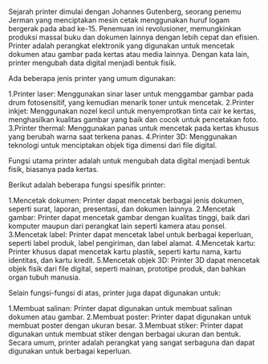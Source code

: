 Sejarah printer dimulai dengan Johannes Gutenberg, seorang penemu Jerman yang menciptakan mesin cetak menggunakan huruf logam bergerak pada abad ke-15. Penemuan ini revolusioner, memungkinkan produksi massal buku dan dokumen lainnya dengan lebih cepat dan efisien.
Printer adalah perangkat elektronik yang digunakan untuk mencetak dokumen atau gambar pada kertas atau media lainnya. Dengan kata lain, printer mengubah data digital menjadi bentuk fisik.

Ada beberapa jenis printer yang umum digunakan:

1.Printer laser: Menggunakan sinar laser untuk menggambar gambar pada drum fotosensitif, yang kemudian menarik toner untuk mencetak.
2.Printer inkjet: Menggunakan nozel kecil untuk menyemprotkan tinta cair ke kertas, menghasilkan kualitas gambar yang baik dan cocok untuk pencetakan foto.
3.Printer thermal: Menggunakan panas untuk mencetak pada kertas khusus yang berubah warna saat terkena panas.
4.Printer 3D: Menggunakan teknologi untuk menciptakan objek tiga dimensi dari file digital.

Fungsi utama printer adalah untuk mengubah data digital menjadi bentuk fisik, biasanya pada kertas.

Berikut adalah beberapa fungsi spesifik printer:

1.Mencetak dokumen: Printer dapat mencetak berbagai jenis dokumen, seperti surat, laporan, presentasi, dan dokumen lainnya.
2.Mencetak gambar: Printer dapat mencetak gambar dengan kualitas tinggi, baik dari komputer maupun dari perangkat lain seperti kamera atau ponsel.
3.Mencetak label: Printer dapat mencetak label untuk berbagai keperluan, seperti label produk, label pengiriman, dan label alamat.
4.Mencetak kartu: Printer khusus dapat mencetak kartu plastik, seperti kartu nama, kartu identitas, dan kartu kredit.
5.Mencetak objek 3D: Printer 3D dapat mencetak objek fisik dari file digital, seperti mainan, prototipe produk, dan bahkan organ tubuh manusia.

Selain fungsi-fungsi di atas, printer juga dapat digunakan untuk:

1.Membuat salinan: Printer dapat digunakan untuk membuat salinan dokumen atau gambar.
2.Membuat poster: Printer dapat digunakan untuk membuat poster dengan ukuran besar.
3.Membuat stiker: Printer dapat digunakan untuk membuat stiker dengan berbagai ukuran dan bentuk.
Secara umum, printer adalah perangkat yang sangat serbaguna dan dapat digunakan untuk berbagai keperluan.

